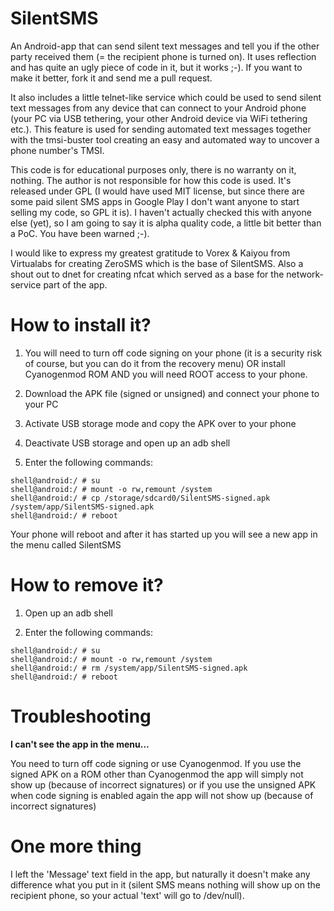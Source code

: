 SilentSMS
===

An Android-app that can send silent text messages and tell you if the other party received them (= the recipient phone is turned on). It uses reflection and has quite an ugly piece of code in it, but it works ;-). If you want to make it better, fork it and send me a pull request.

It also includes a little telnet-like service which could be used to send silent text messages from any device that can connect to your Android phone (your PC via USB tethering, your other Android device via WiFi tethering etc.). This feature is used for sending automated text messages together with the tmsi-buster tool creating an easy and automated way to uncover a phone number's TMSI.

This code is for educational purposes only, there is no warranty on it, nothing. The author is not responsible for how this code is used. It's released under GPL (I would have used MIT license, but since there are some paid silent SMS apps in Google Play I don't want anyone to start selling my code, so GPL it is). I haven't actually checked this with anyone else (yet), so I am going to say it is alpha quality code, a little bit better than a PoC. You have been warned ;-).

I would like to express my greatest gratitude to Vorex & Kaiyou from Virtualabs for creating ZeroSMS which is the base of SilentSMS. Also a shout out to dnet for creating nfcat which served as a base for the network-service part of the app.

How to install it?
===

1. You will need to turn off code signing on your phone (it is a security risk of course, but you can do it from the recovery menu) OR install Cyanogenmod ROM AND you will need ROOT access to your phone.

2. Download the APK file (signed or unsigned) and connect your phone to your PC

3. Activate USB storage mode and copy the APK over to your phone

4. Deactivate USB storage and open up an adb shell

5. Enter the following commands:

```
shell@android:/ # su
shell@android:/ # mount -o rw,remount /system
shell@android:/ # cp /storage/sdcard0/SilentSMS-signed.apk /system/app/SilentSMS-signed.apk
shell@android:/ # reboot
```

Your phone will reboot and after it has started up you will see a new app in the menu called SilentSMS

How to remove it?
===
1. Open up an adb shell

2. Enter the following commands:

```
shell@android:/ # su
shell@android:/ # mount -o rw,remount /system
shell@android:/ # rm /system/app/SilentSMS-signed.apk
shell@android:/ # reboot
```

Troubleshooting
===

**I can't see the app in the menu...**

You need to turn off code signing or use Cyanogenmod. If you use the signed APK on a ROM other than Cyanogenmod the app will simply not show up (because of incorrect signatures) or if you use the unsigned APK when code signing is enabled again the app will not show up (because of incorrect signatures)


One more thing
===
I left the 'Message' text field in the app, but naturally it doesn't make any difference what you put in it (silent SMS means nothing will show up on the recipient phone, so your actual 'text' will go to /dev/null).
